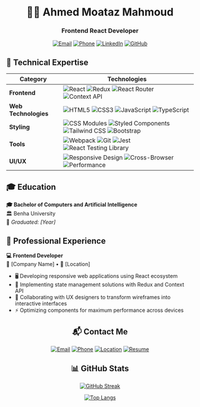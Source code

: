 <div align="center">
  
# 👨‍💻 Ahmed Moataz Mahmoud 
### Frontend React Developer 

[![Email](https://img.shields.io/badge/Gmail-D14836?style=for-the-badge&logo=gmail&logoColor=white)](mailto:moatz0741@gmail.com)
[![Phone](https://img.shields.io/badge/Phone-01013818318-25D366?style=for-the-badge&logo=whatsapp&logoColor=white)](tel:+2001013818318)
[![LinkedIn](https://img.shields.io/badge/LinkedIn-0A66C2?style=for-the-badge&logo=linkedin&logoColor=white)](https://linkedin.com/in/YOUR_USERNAME)
[![GitHub](https://img.shields.io/badge/GitHub-181717?style=for-the-badge&logo=github&logoColor=white)](https://github.com/YOUR_USERNAME)

</div>

## 🚀 Technical Expertise

| Category             | Technologies                                                                                                  |
|----------------------|---------------------------------------------------------------------------------------------------------------|
| **Frontend**         | ![React](https://img.shields.io/badge/-React-61DAFB?logo=react&logoColor=white) ![Redux](https://img.shields.io/badge/-Redux-764ABC?logo=redux&logoColor=white) ![React Router](https://img.shields.io/badge/-React_Router-CA4245?logo=react-router&logoColor=white) ![Context API](https://img.shields.io/badge/-Context_API-999999?logo=react&logoColor=white) |
| **Web Technologies** | ![HTML5](https://img.shields.io/badge/-HTML5-E34F26?logo=html5&logoColor=white) ![CSS3](https://img.shields.io/badge/-CSS3-1572B6?logo=css3&logoColor=white) ![JavaScript](https://img.shields.io/badge/-JavaScript-F7DF1E?logo=javascript&logoColor=black) ![TypeScript](https://img.shields.io/badge/-TypeScript-3178C6?logo=typescript&logoColor=white) |
| **Styling**          | ![CSS Modules](https://img.shields.io/badge/-CSS_Modules-000000?logo=css3&logoColor=white) ![Styled Components](https://img.shields.io/badge/-Styled_Components-DB7093?logo=styled-components&logoColor=white) ![Tailwind CSS](https://img.shields.io/badge/-Tailwind_CSS-06B6D4?logo=tailwind-css&logoColor=white) ![Bootstrap](https://img.shields.io/badge/-Bootstrap-7952B3?logo=bootstrap&logoColor=white) |
| **Tools**            | ![Webpack](https://img.shields.io/badge/-Webpack-8DD6F9?logo=webpack&logoColor=black) ![Git](https://img.shields.io/badge/-Git-F05032?logo=git&logoColor=white) ![Jest](https://img.shields.io/badge/-Jest-C21325?logo=jest&logoColor=white) ![React Testing Library](https://img.shields.io/badge/-Testing_Library-E33332?logo=testing-library&logoColor=white) |
| **UI/UX**            | ![Responsive Design](https://img.shields.io/badge/-Responsive-4285F4?logo=google-chrome&logoColor=white) ![Cross-Browser](https://img.shields.io/badge/-Cross_Browser-4285F4?logo=google-chrome&logoColor=white) ![Performance](https://img.shields.io/badge/-Performance-4285F4?logo=google-chrome&logoColor=white) |

## 🎓 Education
**🎓 Bachelor of Computers and Artificial Intelligence**  
🏛️ Benha University  
📅 *Graduated: [Year]*

## 💼 Professional Experience
**💻 Frontend Developer**  
🏢 [Company Name] • 📍 [Location]
- 🖥️ Developing responsive web applications using React ecosystem
- 🧩 Implementing state management solutions with Redux and Context API
- 🎨 Collaborating with UX designers to transform wireframes into interactive interfaces
- ⚡ Optimizing components for maximum performance across devices

<div align="center">
  
## 📬 Contact Me

[![Email](https://img.shields.io/badge/moatz0741%40gmail.com-D14836?style=flat&logo=gmail&logoColor=white&labelColor=555555)](mailto:moatz0741@gmail.com)
[![Phone](https://img.shields.io/badge/%2B20%20101%20381%208318-25D366?style=flat&logo=whatsapp&logoColor=white&labelColor=555555)](tel:+2001013818318)
[![Location](https://img.shields.io/badge/Cairo%2C_Egypt-999999?style=flat&logo=map-marker&logoColor=white&labelColor=555555)]()
[![Resume](https://img.shields.io/badge/Download_Resume-4285F4?style=flat&logo=adobe-acrobat-reader&logoColor=white&labelColor=555555)](#)

</div>

<div align="center">
  
## 📊 GitHub Stats

[![GitHub Streak](https://streak-stats.demolab.com?user=YOUR_USERNAME&theme=radical&border_radius=10&mode=weekly)](https://git.io/streak-stats)

[![Top Langs](https://github-readme-stats.vercel.app/api/top-langs/?username=YOUR_USERNAME&layout=compact&theme=radical&border_radius=10)](https://github.com/anuraghazra/github-readme-stats)

</div>
